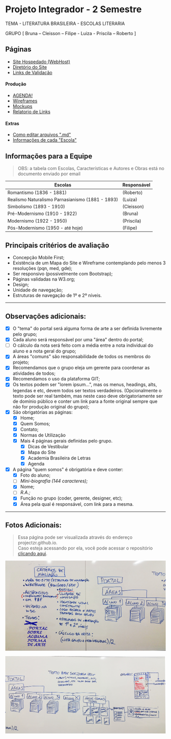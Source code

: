 # Projeto Integrador - 2 Semestre
TEMA  - LITERATURA BRASILEIRA - ESCOLAS LITERARIA 

GRUPO [ Bruna – Cleisson – Filipe - Luiza - Priscila – Roberto ]

## Páginas

* [Site Hospedado (WebHost)](https://brasil-literario.000webhostapp.com/)
* [Diretório do Site](site)
* [Links de Validação](documentation/VALIDACAO.md)

#### Produção
* [AGENDA!](documentation/AGENDA.md)
* [Wireframes](producao/wireframe)
* [Mockups](producao/mockup)
* [Relatorio de Links](links.pdf)

#### Extras
* [Como editar arquivos ".md"](documentation/DICAS.md)
* [Informações de cada "Escola"](documentation/INFOS.md)

## Informações para a Equipe

> OBS: a tabela com Escolas, Características e Autores e Obras está no documento enviado por email

Escolas                                          | Responsável
------------------------------------------------ | -----------
Romantismo (1836 - 1881)                         | (Roberto)
Realismo Naturalismo Parnasianismo (1881 - 1893) | (Luiza)
Simbolismo (1893 - 1910)                         | (Cleisson)
Pré-Modernismo (1910 - 1922)                     | (Bruna)
Modernismo (1922 - 1950)                         | (Priscila)
Pós-Modernismo (1950 - até hoje)                 | (Filipe)


## Principais critérios de avaliação

* Concepção Mobile First;
* Existência de um Mapa do Site e Wireframe contemplando pelo menos 3 resoluções (pqn, med, gde);
* Ser responsivo (possivelmente com Bootstrap);
* Páginas validadas na W3.org;
* Design;
* Unidade de navegação;
* Estruturas de navegação de 1º e 2º níveis.

--------
## Observações adicionais:

- [x] O "tema" do portal será alguma forma de arte a ser definida livremente pelo grupo;
- [x] Cada aluno será responsável por uma "área" dentro do portal;
- [ ] O cálculo da nota será feito com a média entre a nota individual do aluno e a nota geral do grupo;
- [x] A áreas &quot;comuns&quot; são responsabilidade de todos os membros do projeto;
- [x] Recomendamos que o grupo eleja um gerente para coordenar as atividades de todos;
- [x] Recomendamos o uso da plataforma GIT;
- [x] Os textos podem ser &quot;lorem ipsum...&quot;, mas os menus, headings, alts, legendas e etc, devem todos ser textos verdadeiros. (Opcionalmente o texto pode ser real também, mas neste caso deve obrigatoriamente ser de domínio público e conter um link para a fonte original sempre que não for produção original do grupo);
- [x] São obrigatórias as páginas:
  - [x] Home;
  - [x] Quem Somos;
  - [x] Contato;
  - [x] Normas de Utilização
  - [x] Mais 4 páginas gerais definidas pelo grupo.
    - [x] Dicas de Vestibular
    - [x] Mapa do Site
    - [x] Academia Brasileira de Letras
    - [x] Agenda
- [x] A página "quem somos" é obrigatória e deve conter:
  - [x] Foto do aluno;
  - [ ] *Mini-biografia (144 caracteres);*
  - [x] Nome;
  - [ ] *R.A.;*
  - [x] Função no grupo (coder, gerente, designer, etc);
  - [x] Área pela qual é responsável, com link para a mesma.
  
--------
## Fotos Adicionais:
> Essa página pode ser visualizada através do endereço projectzr.github.io.<br>
> Caso esteja acessando por ela, você pode acessar o repositório [clicando aqui](https://github.com/projectzr/projectzr.github.io).

![projeto01](documentation/imagens/foto-projeto-01.jpg)

![projeto01](documentation/imagens/foto-projeto-02.jpg)
